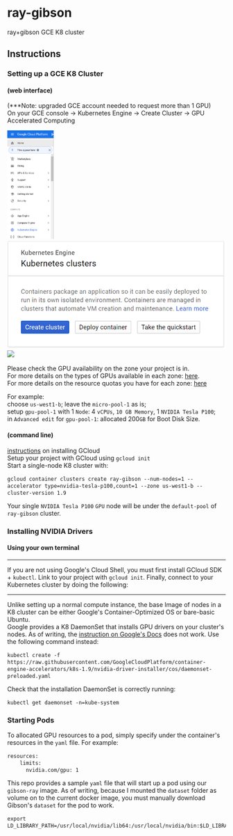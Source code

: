 # ray-gibson
ray+gibson GCE K8 cluster

## Instructions

### Setting up a GCE K8 Cluster 
#### (web interface)

(***Note: upgraded GCE account needed to request more than 1 GPU)  
On your GCE console -> Kubernetes Engine -> Create Cluster -> GPU Accelerated Computing

<!--![img](docs/gce-k8.png | height=100) -->
<img src="docs/gce-k8.png" height="250"> <img src="docs/create-cluster.png" height = "250"> <img src="docs/GPU-accelerated" height = "250">  

Please check the GPU availability on the zone your project is in.  
For more details on the types of GPUs available in each zone: [here](https://cloud.google.com/compute/docs/gpus/).  
For more details on the resource quotas you have for each zone: [here](https://console.cloud.google.com/iam-admin/quotas?_ga=2.117426756.-318237526.1538593068)

For example:  
choose `us-west1-b`; leave the `micro-pool-1` as is;  
setup `gpu-pool-1` with 1 `Node`: 4 `vCPUs`, `10 GB Memory`, 1 `NVIDIA Tesla P100`;  
in `Advanced edit` for `gpu-pool-1`: allocated 200`GB` for Boot Disk Size.

#### (command line)
[instructions](https://cloud.google.com/sdk/docs/quickstart-debian-ubuntu) on installing GCloud  
Setup your project with GCloud using `gcloud init`  
Start a single-node K8 cluster with:
```
gcloud container clusters create ray-gibson --num-nodes=1 --accelerator type=nvidia-tesla-p100,count=1 --zone us-west1-b --cluster-version 1.9
```
Your single `NVIDIA Tesla P100` `GPU` node will be under the `default-pool` of `ray-gibson` cluster.

### Installing NVIDIA Drivers
#### Using your own terminal
-----
If you are not using Google's Cloud Shell, you must first install GCloud SDK + `kubectl`.  Link to your project with `gcloud init`.  Finally, connect to your Kubernetes cluster by doing the following:

-----

Unlike setting up a normal compute instance, the base Image of nodes in a K8 cluster can be either Google's Container-Optimized OS or bare-basic Ubuntu.  
Google provides a K8 DaemonSet that installs GPU drivers on your cluster's nodes. As of writing, the [instruction on Google's Docs](https://cloud.google.com/kubernetes-engine/docs/how-to/gpus#installing_drivers) does not work. Use the following command instead:  
```
kubectl create -f https://raw.githubusercontent.com/GoogleCloudPlatform/container-engine-accelerators/k8s-1.9/nvidia-driver-installer/cos/daemonset-preloaded.yaml
```

Check that the installation DaemonSet is correctly running:
```
kubectl get daemonset -n=kube-system
```

### Starting Pods
To allocated GPU resources to a pod, simply specify under the container's resources in the `yaml` file. For example:  
```
resources:
    limits:
      nvidia.com/gpu: 1
```
This repo provides a sample `yaml` file that will start up a pod using our `gibson-ray` image.
As of writing, because I mounted the `dataset` folder as volume on to the current docker image, you must manually download Gibson's `dataset` for the pod to work.

```
export LD_LIBRARY_PATH=/usr/local/nvidia/lib64:/usr/local/nvidia/bin:$LD_LIBRARY_PATH
```

